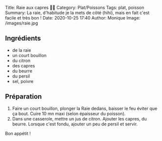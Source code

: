 Title: Raie aux capres 🦈🐡
Category: Plat/Poissons
Tags: plat, poisson
Summary: La raie, d'habitude je la mets de côté (hihi), mais en fait c'est facile et très bon !
Date:  2020-10-25 17:40
Author: Monique
Image: /images/raie.jpg

## Ingrédients

- de la raie
- un court bouillon
- du citron
- des capres
- du beurre
- du persil
- sel, poivre


## Préparation
1. Faire un court bouillon, plonger la Raie dedans, baisser le feu éviter que ça bout. Cuire 10 mn maxi (selon épaisseur du poisson).
2. Dans une casserole, mettre un jus de citron. Ajouter les capres, du beurre. Lorsque c'est fondu, ajouter un peu de persil et servir.

Bon appétit !
